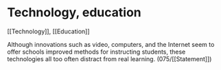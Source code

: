 # Technology, education

[[Technology]], [[Education]]

Although innovations such as video, computers, and the Internet seem to offer schools improved methods for instructing students, these technologies all too often distract from real learning.
(075/[[Statement]])

